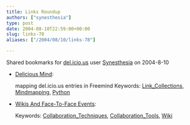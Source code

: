 ```yaml
---
title: Links Roundup
authors: ["synesthesia"]
type: post
date: 2004-08-10T22:59:00+00:00
slug: links-78 
aliases: ["/2004/08/10/links-78"]

---
```

Shared bookmarks for [del.icio.us][1] user  [Synesthesia][2] on 2004-8-10

  * [Delicious Mind][3]:
  
    mapping del.icio.us entries in Freemind Keywords: [Link_Collections][4], [Mindmapping][5], [Python][6]
  * [Wikis And Face-To-Face Events][7]:
   
    Keywords: [Collaboration_Techniques][8], [Collaboration_Tools][9], [Wiki][10]

 [1]: https://del.icio.us/
 [2]: https://del.icio.us/synesthesia
 [3]: https://www.brownhen.com/2004_08_01_backhen.shtml#109162377529043354 "https://www.brownhen.com/2004_08_01_backhen.shtml#109162377529043354"
 [4]: https://del.icio.us/synesthesia/Link_Collections
 [5]: https://del.icio.us/synesthesia/Mindmapping
 [6]: https://del.icio.us/synesthesia/Python
 [7]: https://www.eekim.com/blog/collaboration/facetofacewiki.writeback "https://www.eekim.com/blog/collaboration/facetofacewiki.writeback"
 [8]: https://del.icio.us/synesthesia/Collaboration_Techniques
 [9]: https://del.icio.us/synesthesia/Collaboration_Tools
 [10]: https://del.icio.us/synesthesia/Wiki